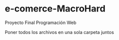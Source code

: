 # e-comerce-MacroHard
Proyecto Final Programación Web

Poner todos los archivos en una sola carpeta juntos
